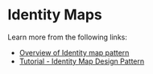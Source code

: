 # Identity Maps



Learn more from the following links:

- [Overview of Identity map pattern](https://en.wikipedia.org/wiki/Identity_map_pattern)
- [Tutorial - Identity Map Design Pattern](youtube.com/watch?v=erDxkIyNudY)